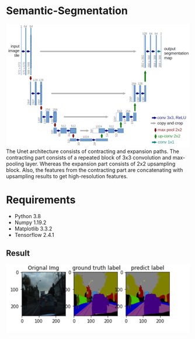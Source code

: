# Semantic-Segmentation

![Image](https://github.com/saurabhkemekar/Semantic-Segmentation/blob/main/u-net-architecture.png)
The Unet architecture consists of contracting and expansion paths. The contracting part consists of a repeated block of 3x3 convolution and max-pooling layer. Whereas the expansion part consists of 2x2 upsampling block. Also, the features from the contracting part are concatenating with upsampling results to get high-resolution features.
# Requirements
* Python 3.8
* Numpy 1.19.2
* Matplotlib 3.3.2
* Tensorflow 2.4.1

## Result
![Image](https://github.com/saurabhkemekar/Semantic-Segmentation/blob/main/Result.PNG)

